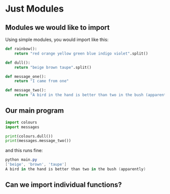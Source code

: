 # Just Modules

## Modules we would like to import
Using simple modules, you would import like this:
``` py title="colours.py"
def rainbow():
    return "red orange yellow green blue indigo violet".split()

def dull():
    return "beige brown taupe".split()
```

``` py title="messages.py"
def message_one():
    return "I came from one"

def message_two():
    return "A bird in the hand is better than two in the bush (apparently)"
```

## Our main program

``` py title="main.py" hl_lines="1 2"
import colours
import messages

print(colours.dull())
print(messages.message_two())

```

and this runs fine:
``` powershell
python main.py
['beige', 'brown', 'taupe']
A bird in the hand is better than two in the bush (apparently)
```

## Can we import individual functions?
